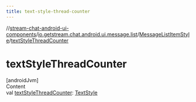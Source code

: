 ```yaml
---
title: text-style-thread-counter
---
```

//[stream-chat-android-ui-components](../../../index.md)/[io.getstream.chat.android.ui.message.list](../index.md)/[MessageListItemStyle](index.md)/[textStyleThreadCounter](textStyleThreadCounter.md)



# textStyleThreadCounter  
[androidJvm]  
Content  
val [textStyleThreadCounter](textStyleThreadCounter.md): [TextStyle](../../io.getstream.chat.android.ui.common.style/TextStyle/index.md)  



